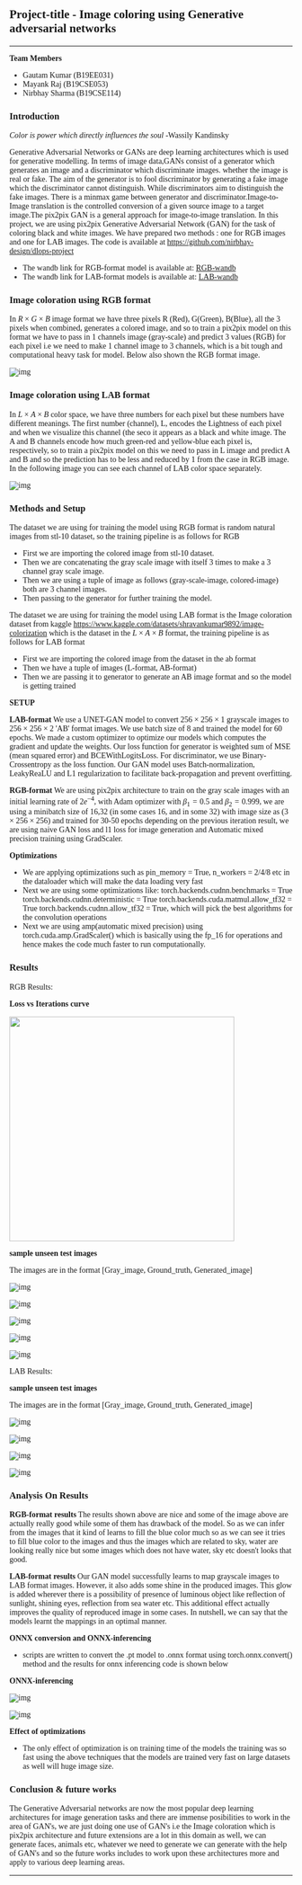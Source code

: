 
## **Project-title - Image coloring using Generative adversarial networks**
---

**Team Members**

- Gautam Kumar (B19EE031)
- Mayank Raj (B19CSE053)
- Nirbhay Sharma (B19CSE114)

### **Introduction**

*Color is power which directly influences the soul*
                                               -Wassily Kandinsky    

Generative Adversarial Networks or GANs are deep learning architectures which is used for generative modelling. In terms of image data,GANs consist of a generator which generates an image and a discriminator which discriminate images.
whether the image is real or fake. The aim of the generator is to fool discriminator by generating a fake image
which the discriminator cannot distinguish. While discriminators aim to distinguish the fake images. There is a
minmax game between generator and discriminator.Image-to-Image translation is the controlled conversion of a given source image to a target image.The pix2pix GAN is a general approach for image-to-image translation. 
In this project, we are using pix2pix Generative Adversarial Network (GAN) for the task of coloring black and white images. We have prepared two methods : one for RGB images and one for LAB images. The code is available at <span class='links'> https://github.com/nirbhay-design/dlops-project </span>

- The wandb link for RGB-format model is available at: [RGB-wandb](https://wandb.ai/kmare/DLOPs%20Project/runs/23ijo9hs?workspace=user-sharma59)
- The wandb link for LAB-format models is available at: [LAB-wandb](https://wandb.ai/gautamhcscv/DL-ops_A5/reports/UNET-GAN--VmlldzoxOTI4MjEz?accessToken=pd7ywlzmvltgbnci4kui2ey6aorria3dagp4ff2ccj1zlu2507f0gm6szof935mf) 


### **Image coloration using RGB format**

In $R \times G \times B$ image format we have three pixels R (Red), G(Green), B(Blue), all the 3 pixels when combined, generates a colored image, and so to train a pix2pix model on this format we have to pass in 1 channels image (gray-scale) and predict 3 values (RGB) for each pixel i.e we need to make 1 channel image to 3 channels, which is a bit tough and computational heavy task for model. Below also shown the RGB format image. 

![img](https://miro.medium.com/max/1400/1*zeMdgdeBcITxnQZqVZ4rMg.jpeg)

### **Image coloration using LAB format**
In $L \times A \times B$ color space, we have three numbers for each pixel but these numbers have different meanings. The first number (channel), L, encodes the Lightness of each pixel and when we visualize this channel (the seco it appears as a black and white image. The A and B channels encode how much green-red and yellow-blue each pixel is, respectively, so to train a pix2pix model on this we need to pass in L image and predict A and B and so the prediction has to be less and reduced by 1 from the case in RGB image. In the following image you can see each channel of LAB color space separately.

![img](https://miro.medium.com/max/1400/1*ij9xBxv9rVuCyxuMDhgmQg.jpeg)

### **Methods and Setup**

The dataset we are using for training the model using RGB format is random natural images from stl-10 dataset, so the training pipeline is as follows for RGB
- First we are importing the colored image from stl-10 dataset.
- Then we are concatenating the gray scale image with itself 3 times to make a 3 channel gray scale image.
- Then we are using a tuple of image as follows (gray-scale-image, colored-image) both are 3 channel images.
- Then passing to the generator for further training the model.

The dataset we are using for training the model using LAB format is the Image coloration dataset from kaggle <span class='image'> https://www.kaggle.com/datasets/shravankumar9892/image-colorization </span> which is the dataset in the $L \times A \times B$ format, the training pipeline is as follows for LAB format
- First we are importing the colored image from the dataset in the ab format
- Then we have a tuple of images (L-format, AB-format)
- Then we are passing it to generator to generate an AB image format and so the model is getting trained

**SETUP**

**LAB-format**
We use a UNET-GAN model to convert $256 \times 256 \times 1$ grayscale images to $256 \times 256 \times 2$ 'AB' format images. We use batch size of 8 and trained the model for 60 epochs. We made a custom optimizer to optimize our models which computes the gradient and update the weights. Our loss function for generator is weighted sum of MSE (mean squared error) and BCEWithLogitsLoss. For discriminator, we use Binary-Crossentropy as the loss function. Our GAN model uses Batch-normalization, LeakyReaLU and L1 regularization to facilitate back-propagation and prevent overfitting.

**RGB-format**
We are using pix2pix architecture to train on the gray scale images with an initial learning rate of $2e^{-4}$, with Adam optimizer with $\beta_1 = 0.5$ and $\beta_2 = 0.999$, we are using a minibatch size of 16,32 (in some cases 16, and in some 32) with image size as ($3 \times 256 \times 256$) and trained for 30-50 epochs depending on the previous iteration result, we are using naive GAN loss and l1 loss for image generation and Automatic mixed precision training using GradScaler.

**Optimizations**

- We are applying optimizations such as pin_memory = True, n_workers = 2/4/8 etc in the dataloader which will make the data loading very fast
- Next we are using some optimizations like:
    torch.backends.cudnn.benchmarks = True
    torch.backends.cudnn.deterministic = True
    torch.backends.cuda.matmul.allow_tf32 = True
    torch.backends.cudnn.allow_tf32 = True,
    which will pick the best algorithms for the convolution operations
- Next we are using amp(automatic mixed precision) using torch.cuda.amp.GradScaler() which is basically using the fp_16 for operations and hence makes the code much faster to run computationally.


### **Results**

RGB Results:

**Loss vs Iterations curve**

<img src="./test_files3/loss.svg" width=400/>

**sample unseen test images**

The images are in the format \[Gray_image, Ground_truth, Generated_image\]

![img](https://github.com/Mayank9mare/ImagesForMarkdown/blob/main/dlop1.png?raw=true)

![img](https://github.com/Mayank9mare/ImagesForMarkdown/blob/main/dlop6.png?raw=true)

![img](https://github.com/Mayank9mare/ImagesForMarkdown/blob/main/dlop2.png?raw=true)

![img](https://github.com/Mayank9mare/ImagesForMarkdown/blob/main/dlop5.png?raw=true)

![img](https://github.com/Mayank9mare/ImagesForMarkdown/blob/main/dlop7.png?raw=true)

LAB Results:

**sample unseen test images**

The images are in the format \[Gray_image, Ground_truth, Generated_image\]

![img](https://github.com/Mayank9mare/ImagesForMarkdown/blob/main/l1.png?raw=true)

![img](https://github.com/Mayank9mare/ImagesForMarkdown/blob/main/l2.png?raw=true)

![img](https://github.com/Mayank9mare/ImagesForMarkdown/blob/main/l3.png?raw=true)

![img](https://github.com/Mayank9mare/ImagesForMarkdown/blob/main/l4.png?raw=true)



### **Analysis On Results**

**RGB-format results**
The results shown above are nice and some of the image above are actually really good while some of them has drawback of the model. So as we can infer from the images that it kind of learns to fill the blue color much so as we can see it tries to fill blue color to the images and thus the images which are related to sky, water are looking really nice but some images which does not have water, sky etc doesn't looks that good.

**LAB-format results**
Our GAN model successfully learns to map grayscale images to LAB format images. However, it also adds some shine in the produced images. This glow is added wherever there is a possibility of presence of luminous object like reflection of sunlight, shining eyes, reflection from sea water etc. This additional effect actually improves the quality of reproduced image in some cases. In nutshell, we can say that the models learnt the mappings in an optimal manner.

**ONNX conversion and ONNX-inferencing**

- scripts are written to convert the .pt model to .onnx format using torch.onnx.convert() method and the results for onnx inferencing code is shown below

**ONNX-inferencing**

![img](https://github.com/Mayank9mare/ImagesForMarkdown/blob/main/on1.png?raw=true)

![img](https://github.com/Mayank9mare/ImagesForMarkdown/blob/main/on2.png?raw=true)


**Effect of optimizations**
- The only effect of optimization is on training time of the models the training was so fast using the above techniques that the models are trained very fast on large datasets as well will huge image size.

### **Conclusion \& future works**

The Generative Adversarial networks are now the most popular deep learning architectures for image generation tasks and there are immense posibilities to work in the area of GAN's, we are just doing one use of GAN's i.e the Image coloration which is pix2pix architecture and future extensions are a lot in this domain as well, we can generate faces, animals etc, whatever we need to generate we can generate with the help of GAN's and so the future works includes to work upon these architectures more and apply to various deep learning areas.

---

<style> 

table, th, td {
  border: 0.1px solid black;
  border-collapse: collapse;
}

.image {
    color:blue;
}

.links {
    color:blue;
}

*{
    font-family: Georgia;
}

</style>

<script type="text/javascript" src="http://cdn.mathjax.org/mathjax/latest/MathJax.js?config=TeX-AMS-MML_HTMLorMML"></script>
<script type="text/x-mathjax-config">
    MathJax.Hub.Config({ tex2jax: {inlineMath: [['$', '$']]}, messageStyle: "none" });
</script>
